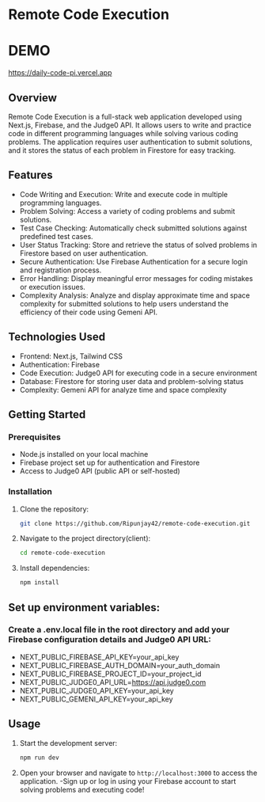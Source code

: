 # Remote Code Execution

# DEMO
https://daily-code-pi.vercel.app

## Overview
Remote Code Execution is a full-stack web application developed using Next.js, Firebase, and the Judge0 API. It allows users to write and practice code in different programming languages while solving various coding problems. The application requires user authentication to submit solutions, and it stores the status of each problem in Firestore for easy tracking.

## Features
- Code Writing and Execution: Write and execute code in multiple programming languages.
- Problem Solving: Access a variety of coding problems and submit solutions.
- Test Case Checking: Automatically check submitted solutions against predefined test cases.
- User Status Tracking: Store and retrieve the status of solved problems in Firestore based on user authentication.
- Secure Authentication: Use Firebase Authentication for a secure login and registration process.
- Error Handling: Display meaningful error messages for coding mistakes or execution issues.
- Complexity Analysis: Analyze and display approximate time and space complexity for submitted solutions to help users understand the efficiency of their code using Gemeni API.


## Technologies Used
- Frontend: Next.js, Tailwind CSS
- Authentication: Firebase
- Code Execution: Judge0 API for executing code in a secure environment
- Database: Firestore for storing user data and problem-solving status
- Complexity: Gemeni API for analyze time and space complexity

## Getting Started
### Prerequisites
- Node.js installed on your local machine
- Firebase project set up for authentication and Firestore
- Access to Judge0 API (public API or self-hosted)

### Installation
1. Clone the repository: 
   ```bash
   git clone https://github.com/Ripunjay42/remote-code-execution.git

2. Navigate to the project directory(client):

   ```bash
   cd remote-code-execution
   ```

3. Install dependencies:

   ```bash
   npm install
   ```

## Set up environment variables: 
  ### Create a .env.local file in the root directory and add your Firebase configuration details and Judge0 API URL:
  - NEXT_PUBLIC_FIREBASE_API_KEY=your_api_key
  - NEXT_PUBLIC_FIREBASE_AUTH_DOMAIN=your_auth_domain
  - NEXT_PUBLIC_FIREBASE_PROJECT_ID=your_project_id
  - NEXT_PUBLIC_JUDGE0_API_URL=https://api.judge0.com
  - NEXT_PUBLIC_JUDGE0_API_KEY=your_api_key
  - NEXT_PUBLIC_GEMENI_API_KEY=your_api_key


## Usage

1. Start the development server:

   ```bash
   npm run dev
   ```

2. Open your browser and navigate to `http://localhost:3000` to access the application.
  -Sign up or log in using your Firebase account to start solving problems and executing code!
